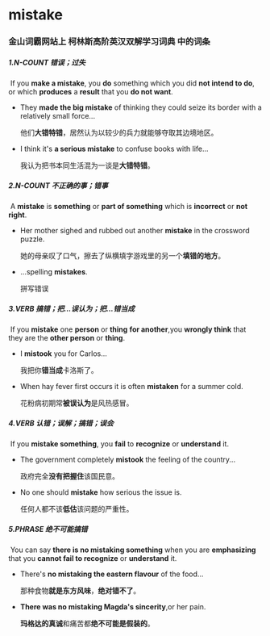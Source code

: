 # mistake

### 金山词霸网站上 柯林斯高阶英汉双解学习词典 中的词条

##### 1.N-COUNT 错误；过失

​	If you **make a mistake**, you **do** something which you did **not intend to do**, or which **produces** a **result** that you **do not want**.

- They **made the big mistake** of thinking they could seize its border with a relatively small force...

  他们**大错特错**，居然认为以较少的兵力就能够夺取其边境地区。

- I think it's **a serious mistake** to confuse books with life...

  我认为把书本同生活混为一谈是**大错特错**。

##### 2.N-COUNT 不正确的事；错事

​	A **mistake** is **something** or **part of something** which is **incorrect** or **not right**.

- Her mother sighed and rubbed out another **mistake** in the crossword puzzle.

  她的母亲叹了口气，擦去了纵横填字游戏里的另一个**填错的地方**。

- ...spelling **mistakes**.

  拼写错误

##### 3.VERB 搞错；把...误认为；把...错当成

​	If you **mistake** one **person** or **thing** **for another**,you **wrongly think** that they are the **other person** or **thing**.

- I **mistook** you for Carlos...

  我把你**错当成**卡洛斯了。

- When hay fever first occurs it is often **mistaken** for a summer cold.

  花粉病初期常**被误认为**是风热感冒。

##### 4.VERB 认错；误解；搞错；误会

​	If you **mistake something**, you **fail** to **recognize** or **understand** it.

- The government completely **mistook** the feeling of the country...

  政府完全**没有把握住**该国民意。

- No one should **mistake** how serious the issue is.

  任何人都不该**低估**该问题的严重性。

##### 5.PHRASE 绝不可能搞错

​	You can say **there is no mistaking something** when you are **emphasizing** that you **cannot fail to recognize** or **understand** it.

- There's **no mistaking the eastern flavour** of the food...

  那种食物**就是东方风味**，**绝对错不了**。

- **There was no mistaking Magda's sincerity**,or her pain.

  **玛格达的真诚**和痛苦都**绝不可能是假装的**。



